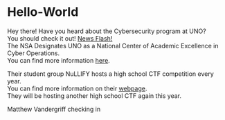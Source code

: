 # Hello-World

Hey there! Have you heard about the Cybersecurity program at UNO?   
You should check it out! [News Flash!](https://www.unomaha.edu/college-of-information-science-and-technology/academics/cybersecurity.php)  
The NSA Designates UNO as a National Center of Academic Excellence in Cyber Operations.   
You can find more information [here](https://www.unomaha.edu/college-of-information-science-and-technology/news/2017/05/nsa-cybr-ops-designation.php).  

Their student group NuLLIFY hosts a high school CTF competition every year.  
You can find more information on their [webpage](http://ctf.nullify.uno/).  
They will be hosting another high school CTF again this year.  


Matthew Vandergriff checking in